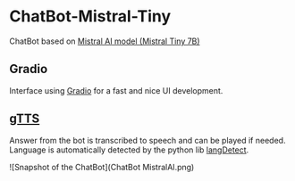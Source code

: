 # ChatBot-Mistral-Tiny
 ChatBot based on [Mistral AI model (Mistral Tiny 7B)](mistral.ai) 

 
## Gradio
Interface using [Gradio](gradio.app) for a fast and nice UI development.

## [gTTS](https://gtts.readthedocs.io/en/latest/)
Answer from the bot is transcribed to speech and can be played if needed. Language is automatically detected by the python lib [langDetect](https://pypi.org/project/langdetect/).

![Snapshot of the ChatBot](ChatBot MistralAI.png)

